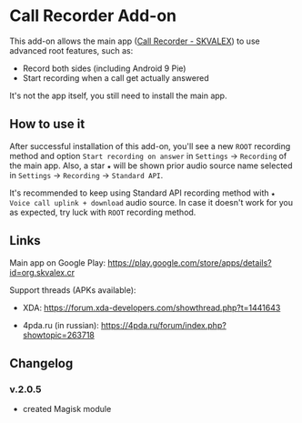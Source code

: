 # Call Recorder Add-on

This add-on allows the main app ([Call Recorder - SKVALEX](https://play.google.com/store/apps/details?id=org.skvalex.cr)) to use advanced root features, such as:
- Record both sides (including Android 9 Pie)
- Start recording when a call get actually answered

It's not the app itself, you still need to install the main app.

## How to use it
After successful installation of this add-on, you'll see a new `ROOT` recording method and option `Start recording on answer` in `Settings` → `Recording` of the main app. Also, a star `★` will be shown prior audio source name selected in `Settings` → `Recording` → `Standard API`.

It's recommended to keep using Standard API recording method with `★ Voice call uplink + download` audio source. In case it doesn't work for you as expected, try luck with `ROOT` recording method.

## Links
Main app on Google Play: https://play.google.com/store/apps/details?id=org.skvalex.cr

Support threads (APKs available):
* XDA: https://forum.xda-developers.com/showthread.php?t=1441643

* 4pda.ru (in russian): https://4pda.ru/forum/index.php?showtopic=263718

## Changelog
### v.2.0.5
* created Magisk module